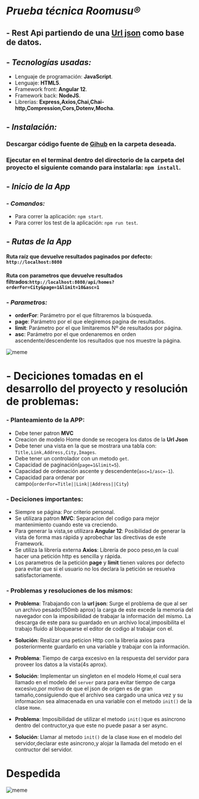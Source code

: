 # *Prueba técnica Roomusu®*

## - Rest Api partiendo de una [Url json](http://feeds.spotahome.com/ads-housinganywhere.json) como base de datos.

## - *Tecnologías usadas:*

* Lenguaje de programación: **JavaScript**.
* Lenguaje: **HTML5**.
* Framework front: **Angular 12**.
* Framework back: **NodeJS**.
* Librerías: **Express,Axios,Chai,Chai-http,Compression,Cors,Dotenv,Mocha**.


## - *Instalación:*

### Descargar código fuente de [Gihub](https://github.com/onikirimaru1981/roomusu.git) en la carpeta deseada.
### Ejecutar en el terminal dentro del directorio de la carpeta del proyecto el siguiente comando para instalarla: `npm install`.


##   
## - *Inicio de la App* 
### - *Comandos:*

* Para correr la aplicación: `npm start`.
* Para correr los test de la aplicación: `npm run test`.

## - *Rutas de la App*

#### Ruta raíz que devuelve resultados paginados por defecto: ` http://localhost:8080`
#### Ruta con parametros que devuelve resultados filtrados:`http://localhost:8080/api/homes?orderFor=City&page=1&limit=10&asc=1`

### - *Parametros:*

* **orderFor**: Parámetro por el que filtraremos la búsqueda.
* **page**: Parámetro por el que elegiremos pagina de resultados.
* **limit**: Parámetro por el que limitaremos Nº de resultados por página.
* **asc**: Parámetro por el que ordenaremos en orden ascendente/descendente los resultados que nos muestre la página.



![meme](https://i.blogs.es/8c21c3/650_1000_vader/1366_2000.jpg)

# - Deciciones tomadas en el desarrollo del proyecto y resolución de problemas:

### - **Planteamiento de la APP:**
* Debe tener patron **MVC**
* Creacion de modelo Home donde se recogera los datos de la **Url Json**
* Debe tener una vista en la que se mostrara una tabla con: `Title,Link,Address,City,Images`.
* Debe tener un controlador con un metodo `get`.
* Capacidad de paginación(`page=1&limit=5`).
* Capacidad de ordenación ascente y descendente(`asc=1/asc=-1`).
* Capacidad para ordenar por campo(`orderFor=Title||Link||Address||City`)

### - **Deciciones importantes:**

* Siempre se página: Por criterio personal.
* Se utilizara patron **MVC**: Separacion del codigo para mejor mantenimiento cuando este va creciendo.
* Para generar la vista,se utilizara **Angular 12**: Posibilidad de generar la vista de forma mas rápida y aprobechar las directivas de este Framework.
* Se utiliza la librería externa **Axios**: Librería de poco peso,en la cual hacer una petición http es sencilla y rápida.
* Los parametros  de la petición **page** y **limit** tienen valores por defecto para evitar que si el usuario no los declara la petición se resuelva satisfactoriamente.

### - **Problemas y resoluciones de los mismos:**

* **Problema**: Trabajando con la **url json**: Surge el problema de que al ser un archivo pesado(150mb aprox) la carga de este excede la memoria del navegador con la imposibilidad de trabajar la información del mismo. La descarga de este para su guardado en un archivo local,imposibilita el trabajo fluido al bloquearse el editor de codigo al trabajar con el.
* **Solución**: Realizar una peticion Http con la libreria axios para posteriormente guardarlo en una variable y trabajar con la información.

* **Problema**: Tiempo de carga excesivo en la respuesta del servidor para proveer los datos a la vista(4s aprox).

* **Solución**: Implementar un singleton en el modelo Home,el cual sera llamado en el modelo del `server` para para evitar tiempo de carga excesivo,por motivo de que el json de origen es de gran tamaño,consiguiendo que el archivo sea cargado una unica vez y su informacion sea almacenada en una variable con el metodo `init()` de la clase `Home`.

* **Problema**: Imposibilidad de utilizar el metodo `init()`que es asincrono dentro del contructor,ya que este no puede pasar a ser async.

* **Solución**: Llamar al metodo `init()` de la clase `Home` en el modelo del servidor,declarar este asincrono,y alojar la llamada del metodo en el contructor del servidor.


# Despedida

 ![meme](https://i.pinimg.com/originals/ab/87/7b/ab877b3bcb0605d2685d96e2304be08b.jpg)



